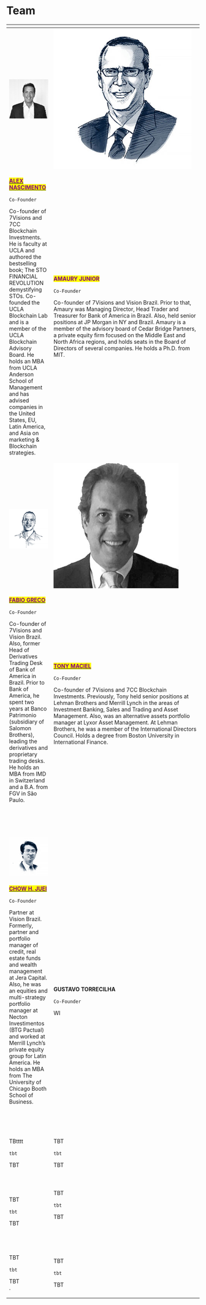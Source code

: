 # Team

<table data-header-hidden><thead><tr><th></th><th width="374"></th></tr></thead><tbody><tr><td><img src="../.gitbook/assets/1542847442670.jpg" alt="" data-size="original"></td><td><a href="https://www.linkedin.com/in/nicola-lanteri-01020a14"><img src="broken-reference" alt="" data-size="original"></a><img src="../.gitbook/assets/image (6).png" alt=""></td></tr><tr><td><p><a href="https://www.linkedin.com/in/nascimentoalex/"><mark style="color:purple;"><strong>ALEX NASCIMENTO</strong></mark></a></p><p><code>Co-Founder</code></p><p>Co-founder of 7Visions and 7CC Blockchain Investments. He is faculty at UCLA and authored the bestselling book; The STO FINANCIAL REVOLUTION demystifying STOs. Co-founded the UCLA Blockchain Lab and is a member of the UCLA Blockchain Advisory Board. He holds an MBA from UCLA Anderson School of Management and has advised companies in the United States, EU, Latin America, and Asia on marketing &#x26; Blockchain strategies.<br></p></td><td><p><mark style="color:purple;"><strong>AMAURY JUNIOR</strong></mark></p><p><code>Co-Founder</code></p><p>Co-founder of 7Visions and Vision Brazil. Prior to that, Amaury was Managing Director, Head Trader and Treasurer for Bank of America in Brazil. Also, held senior positions at JP Morgan in NY and Brazil. Amaury is a member of the advisory board of Cedar Bridge Partners, a private equity firm focused on the Middle East and North Africa regions, and holds seats in the Board of Directors of several companies. He holds a Ph.D. from MIT.</p><p></p><p></p><p></p></td></tr><tr><td><img src="broken-reference" alt="" data-size="original"> <img src="../.gitbook/assets/image.png" alt=""></td><td><img src="broken-reference" alt="" data-size="original"><img src="../.gitbook/assets/image (3).png" alt=""></td></tr><tr><td><p><a href="https://www.linkedin.com/in/fabio-greco-14649612a/"><mark style="color:purple;"><strong>FABIO GRECO</strong></mark></a></p><p><code>Co-Founder</code></p><p>Co-founder of 7Visions and Vision Brazil. Also, former Head of Derivatives Trading Desk of Bank of America in Brazil. Prior to Bank of America, he spent two years at Banco Patrimonio (subsidiary of Salomon Brothers), leading the derivatives and proprietary trading desks. He holds an MBA from IMD in Switzerland and a B.A. from FGV in São Paulo.<br><br><br><br></p><p></p></td><td><p><a href="https://www.linkedin.com/in/macieltony/"><mark style="color:purple;"><strong>TONY MACIEL</strong></mark></a></p><p><code>Co-Founder</code></p><p>Co-founder of 7Visions and 7CC Blockchain Investments. Previously, Tony held senior positions at Lehman Brothers and Merrill Lynch in the areas of Investment Banking, Sales and Trading and Asset Management. Also, was an alternative assets portfolio manager at Lyxor Asset Management. At Lehman Brothers, he was a member of the International Directors Council. Holds a degree from Boston University in International Finance.</p><p><br></p><p></p></td></tr><tr><td><img src="broken-reference" alt="" data-size="original"> <img src="../.gitbook/assets/image (2).png" alt=""></td><td><a href="https://www.linkedin.com/in/marchioro/"><img src="broken-reference" alt="" data-size="original"></a></td></tr><tr><td><p><a href="https://www.linkedin.com/in/chow-h-juei-61258a1/"><mark style="color:purple;"><strong>CHOW H. JUEI</strong></mark></a></p><p><code>Co-Founder</code></p><p>Partner at Vision Brazil. Formerly, partner and portfolio manager of credit, real estate funds and wealth management at Jera Capital. Also, he was an equities and multi-strategy portfolio manager at Necton Investimentos (BTG Pactual) and worked at Merrill Lynch’s private equity group for Latin America. He holds an MBA from The University of Chicago Booth School of Business.</p><p><br></p><p></p></td><td><p><strong>GUSTAVO TORRECILHA</strong></p><p><code>Co-Founder</code></p><p>WI</p><p></p><p></p><p></p><p></p></td></tr><tr><td><img src="broken-reference" alt="" data-size="original"> </td><td><img src="broken-reference" alt="" data-size="original"></td></tr><tr><td><p>TBtttt</p><p><code>tbt</code></p><p>TBT</p><p></p></td><td><p>TBT</p><p><code>tbt</code></p><p>TBT</p></td></tr><tr><td><img src="broken-reference" alt=""></td><td><img src="broken-reference" alt=""></td></tr><tr><td><p>TBT</p><p><code>tbt</code></p><p>TBT</p></td><td><p>TBT</p><p><code>tbt</code></p><p>TBT<br><br><br></p></td></tr><tr><td><img src="broken-reference" alt="" data-size="original"></td><td><img src="broken-reference" alt=""></td></tr><tr><td><p>TBT</p><p><code>tbt</code></p><p>TBT<br>.</p></td><td><p>TBT</p><p><code>tbt</code></p><p>TBT</p></td></tr></tbody></table>


